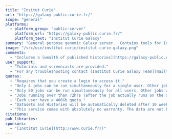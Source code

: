 ```yaml
---
title: "Insitut Curie"
url: "https://galaxy-public.curie.fr/"
scope: "general"
platforms:
  - platform_group: "public-server"
    platform_url: "https://galaxy-public.curie.fr/"
    platform_text: "Institut Curie Galaxy"
summary: "General purpose genomic Galaxy server.  Contains tools for Ion Torrent data, many RNA-Seq tools, [ncPRO-seq](https://www.ncbi.nlm.nih.gov/pubmed/23044543), [RSAT](https://www.ncbi.nlm.nih.gov/pubmed/22156162), Nebula tools, copy number and LOH tools, and NGS diagnostic tools. "
image: "/src/use/institut-curie/institut-curie-galaxy.png"
comments:
  - "Includes a [wealth of published histories](https://galaxy-public.curie.fr/history/list_published)."
user_support:
  - "Tutorials and screencasts are provided."
  - "For any troubleshooting contact [Institut Curie Galaxy Team](mailto:galaxy.contact@curie.fr)."
quotas:
  - "Requires that you create a login to access it."
  - "Only 4 jobs can be run simultaneously for a single user. Other jobs will be put into queue."
  - "Only 50 jobs can be run simultaneously for all users. Other jobs will be put into queue."
  - "Jobs running over than 72hrs (after the job actually runs on the server) will automatically been terminated."
  - "Each user have a 400Gb quota."
  - "Datasets and Histories will be automatically deleted after 10 weeks."
  - "This service comes with absolutely no warranty. The data are not backed up."
citations:
pub_libraries:
sponsors:
  - "[Institut Curie](http://www.curie.fr/)"
---
```


